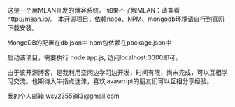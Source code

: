 这是一个用MEAN开发的博客系统。
如果不了解MEAN：请查看http://mean.io/。
本开源项目，依赖node、NPM、mongodb环境请自行到官网下载安装。

MongoDB的配置在db.json中
npm包依赖在package.json中

启动该项目，需要执行 node app.js, 访问localhost:3000即可。

由于该开源博客，是我利用空闲边学习边开发，时间有限，尚未完成，可以互相学习交流。也期待大牛指点迷津，喜欢javascript的朋友们可以互相分享经验。

我的个人邮箱 wsy2355883@gmail.com
